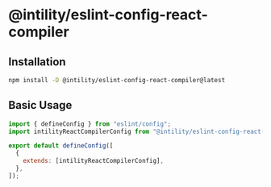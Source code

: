 # @intility/eslint-config-react-compiler

## Installation

```bash
npm install -D @intility/eslint-config-react-compiler@latest
```

## Basic Usage

```js
import { defineConfig } from "eslint/config";
import intilityReactCompilerConfig from "@intility/eslint-config-react-compiler";

export default defineConfig([
  {
    extends: [intilityReactCompilerConfig],
  },
]);
```
